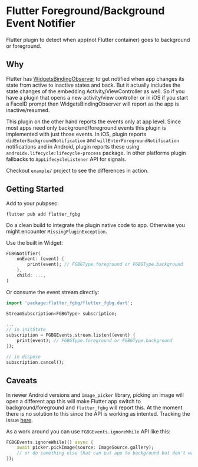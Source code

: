 # Flutter Foreground/Background Event Notifier

Flutter plugin to detect when app(not Flutter container) goes to background or foreground.

## Why

Flutter has [WidgetsBindingObserver](https://api.flutter.dev/flutter/widgets/WidgetsBindingObserver-class.html) to get notified when app changes its state from active to inactive states and back. But it actually includes the state changes of the embedding Activity/ViewController as well. So if you have a plugin that opens a new activity/view controller or in iOS if you start a FaceID prompt then WidgetsBindingObserver will report as the app is inactive/resumed.

This plugin on the other hand reports the events only at app level. Since most apps need only background/foreground events this plugin is implemented with just those events. In iOS, plugin reports `didEnterBackgroundNotification` and `willEnterForegroundNotification` notifications and in Android, plugin reports these using `androidx.lifecycle:lifecycle-process` package. In other platforms plugin fallbacks to `AppLifecycleListener` API for signals.

Checkout `example/` project to see the differences in action.

## Getting Started

Add to your pubpsec:

```shell
flutter pub add flutter_fgbg
```

Do a clean build to integrate the plugin native code to app. Otherwise you might encounter `MissingPluginException`.

Use the built in Widget:

```dart
FGBGNotifier(
    onEvent: (event) {
        print(event); // FGBGType.foreground or FGBGType.background
    },
    child: ...,
)
```

Or consume the event stream directly:

```dart
import 'package:flutter_fgbg/flutter_fgbg.dart';

StreamSubscription<FGBGType> subscription;

...
// in initState
subscription = FGBGEvents.stream.listen((event) {
    print(event); // FGBGType.foreground or FGBGType.background
});

// in dispose
subscription.cancel();
```

## Caveats

In newer Android versions and `image_picker` library, picking an image will open a different app this will make Flutter app switch to background/foreground and `flutter_fgbg` will report this. At the moment there is no solution to this since the API is working as intented. Tracking the issue [here](https://github.com/ajinasokan/flutter_fgbg/issues/5).

As a work around you can use `FGBGEvents.ignoreWhile` API like this:

```dart
FGBGEvents.ignoreWhile(() async {
    await picker.pickImage(source: ImageSource.gallery);
    // or do something else that can put app to background but don't want to be handled by flutter_fgbg
});
```
